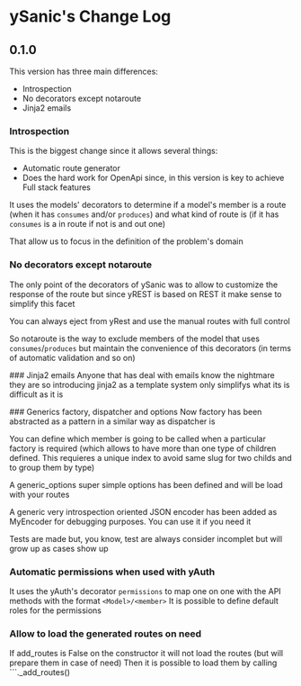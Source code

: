 # ySanic's Change Log
## 0.1.0
This version has three main differences:
- Introspection
- No decorators except notaroute
- Jinja2 emails

### Introspection
This is the biggest change since it allows several things:
- Automatic route generator
- Does the hard work for OpenApi since, in this version is key to achieve Full stack features

It uses the models' decorators to determine if a model's member is a route (when it has ```consumes``` and/or ```produces```) and what kind of route is (if it has ```consumes``` is a in route if not is and out one)

That allow us to focus in the definition of the problem's domain

### No decorators except notaroute
The only point of the decorators of ySanic was to allow to customize the response of the route but since yREST is based on REST it make sense to simplify this facet

You can always eject from yRest and use the manual routes with full control

So notaroute is the way to exclude members of the model that uses ```consumes```/```produces``` but maintain the convenience of this decorators (in terms of automatic validation and so on)

### Jinja2 emails
Anyone that has deal with emails know the nightmare they are so introducing jinja2 as a template system only simplifys what its is difficult as it is

### Generics factory, dispatcher and options
Now factory has been abstracted as a pattern in a similar way as dispatcher is

You can define which member is going to be called when a particular factory is required (which allows to have more than one type of children defined. This requieres a unique index to avoid same slug for two childs and to group them by type)

A generic_options super simple options has been defined and will be load with your routes

A generic very introspection oriented JSON encoder has been added as MyEncoder for debugging purposes. You can use it if you need it

Tests are made but, you know, test are always consider incomplet but will grow up as cases show up

### Automatic permissions when used with yAuth
It uses the yAuth's decorator ```permissions``` to map one on one with the API methods with the format ```<Model>/<member>```
It is possible to define default roles for the permissions

### Allow to load the generated routes on need
If add_routes is False on the constructor it will not load the routes (but will prepare them in case of need)
Then it is possible to load them by calling ```<ySanic object>._add_routes()
